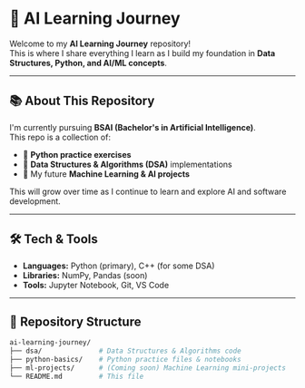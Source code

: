# 🤖 AI Learning Journey

Welcome to my **AI Learning Journey** repository!  
This is where I share everything I learn as I build my foundation in **Data Structures, Python, and AI/ML concepts**.

---

## 📚 About This Repository
I'm currently pursuing **BSAI (Bachelor's in Artificial Intelligence)**.  
This repo is a collection of:
- 🐍 **Python practice exercises**  
- 🧠 **Data Structures & Algorithms (DSA)** implementations  
- 🔬 My future **Machine Learning & AI projects**  

This will grow over time as I continue to learn and explore AI and software development.

---

## 🛠️ Tech & Tools
- **Languages:** Python (primary), C++ (for some DSA)
- **Libraries:** NumPy, Pandas (soon)
- **Tools:** Jupyter Notebook, Git, VS Code

---

## 📂 Repository Structure
```bash
ai-learning-journey/
├── dsa/              # Data Structures & Algorithms code
├── python-basics/    # Python practice files & notebooks
├── ml-projects/      # (Coming soon) Machine Learning mini-projects
└── README.md         # This file
